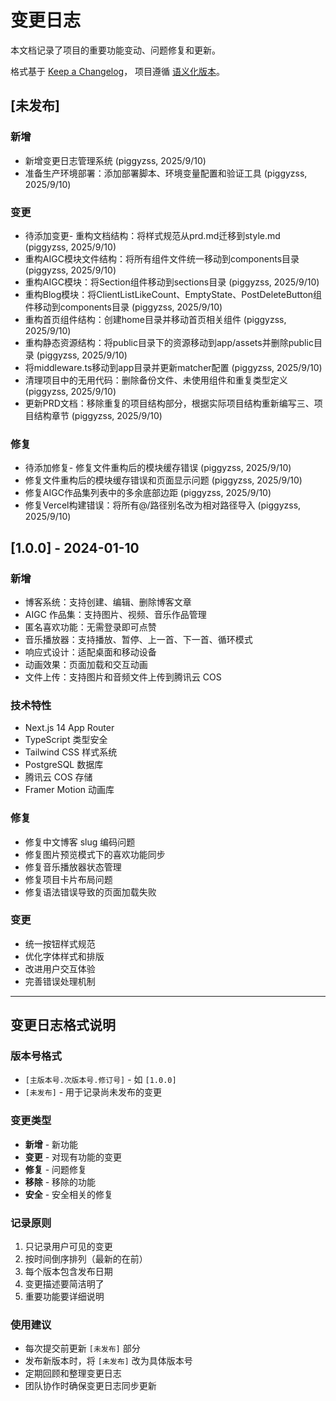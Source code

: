 # 变更日志

本文档记录了项目的重要功能变动、问题修复和更新。

格式基于 [Keep a Changelog](https://keepachangelog.com/zh-CN/1.0.0/)，
项目遵循 [语义化版本](https://semver.org/lang/zh-CN/)。

## [未发布]

### 新增
- 新增变更日志管理系统 (piggyzss, 2025/9/10)
- 准备生产环境部署：添加部署脚本、环境变量配置和验证工具 (piggyzss, 2025/9/10)


### 变更
- 待添加变更- 重构文档结构：将样式规范从prd.md迁移到style.md (piggyzss, 2025/9/10)
- 重构AIGC模块文件结构：将所有组件文件统一移动到components目录 (piggyzss, 2025/9/10)
- 重构AIGC模块：将Section组件移动到sections目录 (piggyzss, 2025/9/10)
- 重构Blog模块：将ClientListLikeCount、EmptyState、PostDeleteButton组件移动到components目录 (piggyzss, 2025/9/10)
- 重构首页组件结构：创建home目录并移动首页相关组件 (piggyzss, 2025/9/10)
- 重构静态资源结构：将public目录下的资源移动到app/assets并删除public目录 (piggyzss, 2025/9/10)
- 将middleware.ts移动到app目录并更新matcher配置 (piggyzss, 2025/9/10)
- 清理项目中的无用代码：删除备份文件、未使用组件和重复类型定义 (piggyzss, 2025/9/10)
- 更新PRD文档：移除重复的项目结构部分，根据实际项目结构重新编写三、项目结构章节 (piggyzss, 2025/9/10)


### 修复
- 待添加修复- 修复文件重构后的模块缓存错误 (piggyzss, 2025/9/10)
- 修复文件重构后的模块缓存错误和页面显示问题 (piggyzss, 2025/9/10)
- 修复AIGC作品集列表中的多余底部边距 (piggyzss, 2025/9/10)
- 修复Vercel构建错误：将所有@/路径别名改为相对路径导入 (piggyzss, 2025/9/10)


## [1.0.0] - 2024-01-10

### 新增
- 博客系统：支持创建、编辑、删除博客文章
- AIGC 作品集：支持图片、视频、音乐作品管理
- 匿名喜欢功能：无需登录即可点赞
- 音乐播放器：支持播放、暂停、上一首、下一首、循环模式
- 响应式设计：适配桌面和移动设备
- 动画效果：页面加载和交互动画
- 文件上传：支持图片和音频文件上传到腾讯云 COS

### 技术特性
- Next.js 14 App Router
- TypeScript 类型安全
- Tailwind CSS 样式系统
- PostgreSQL 数据库
- 腾讯云 COS 存储
- Framer Motion 动画库

### 修复
- 修复中文博客 slug 编码问题
- 修复图片预览模式下的喜欢功能同步
- 修复音乐播放器状态管理
- 修复项目卡片布局问题
- 修复语法错误导致的页面加载失败

### 变更
- 统一按钮样式规范
- 优化字体样式和排版
- 改进用户交互体验
- 完善错误处理机制

---

## 变更日志格式说明

### 版本号格式
- `[主版本号.次版本号.修订号]` - 如 `[1.0.0]`
- `[未发布]` - 用于记录尚未发布的变更

### 变更类型
- **新增** - 新功能
- **变更** - 对现有功能的变更
- **修复** - 问题修复
- **移除** - 移除的功能
- **安全** - 安全相关的修复

### 记录原则
1. 只记录用户可见的变更
2. 按时间倒序排列（最新的在前）
3. 每个版本包含发布日期
4. 变更描述要简洁明了
5. 重要功能要详细说明

### 使用建议
- 每次提交前更新 `[未发布]` 部分
- 发布新版本时，将 `[未发布]` 改为具体版本号
- 定期回顾和整理变更日志
- 团队协作时确保变更日志同步更新
